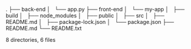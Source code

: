 .
├── back-end
│   └── app.py
├── front-end
│   └── my-app
│       ├── build
│       ├── node_modules
│       ├── public
│       ├── src
│       ├── README.md
│       ├── package-lock.json
│       └── package.json
├── README.md
└── README.txt

8 directories, 6 files
